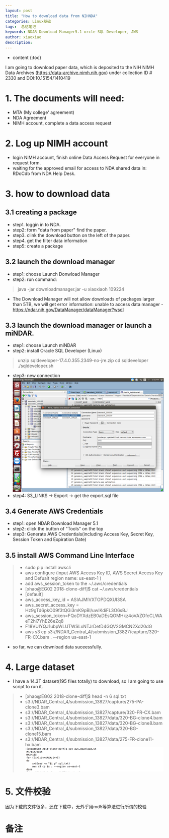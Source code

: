 ```yaml
---
layout: post
title: "How to download data from NIHNDA"
categories: Linux基础
tags:  总结笔记 
keywords: NDAR Download Manager5.1 orcle SQL Developer, AWS 
author: xiaoxiao
description: 
---
```


* content
{:toc}

I am going to download  paper data, which is deposited to the NIH NIMH Data Archives (https://data-archive.nimh.nih.gov) under collection ID # 2330 and DOI:10.15154/1410419

# 1. The documents will need:

- MTA (My college' agreement)
- NDA Agreement
- NIMH account, complete a data access request

# 2. Log up NIMH account

- login NIMH account, finish  online Data Access Request for everyone in request form.
- waiting for the approved email for access to NDA shared data in: RDoCdb from NDA Help Desk.

# 3. how to download data

## 3.1 creating a package
- step1. loggin in to NDA.
- step2: form "data from paper" find the paper.
- step3. clink the download button on the left of the paper.
- step4. get the filter data information
- step5: create a package

## 3.2  launch the download manager
- step1: choose Launch Donwload Manager
- step2: run command: 
> java -jar downloadmanager.jar -u xiaoxiaoh 109224
- The Download Manager will not allow downloads of packages larger than 5TB, we will get error information: unable to access data manager - https://ndar.nih.gov/DataManager/dataManager?wsdl

## 3.3  launch the download manager or launch a miNDAR.
- step1: choose Launch miNDAR 
- step2: install Oracle SQL Developer (Linux)
> unzip sqldeveloper-17.4.0.355.2349-no-jre.zip
> cd sqldeveloper
> ./sqldeveloper.sh
- step3: new connection
![image](https://github.com/xiaoxiaoh16/xiaoxiaoh16.github.io/raw/master/_drafts/pic/Oracle_SQL_Developer_conntection.png) 
- step4: S3_LINKS -> Export -> get the export.sql file

## 3.4 Generate AWS Credentials
- step1: open NDAR Download Manager 5.1 
- step2: click the button of "Tools" on the top
- step3: Generate AWS Credentials(including Access Key, Secret Key, Session Token and Expiration Date)

## 3.5 install AWS Command Line Interface
> - sudo  pip install awscli
> - aws configure (input AWS Access Key ID, AWS Secret Access Key and Defualt region name: us-east-1 )
> - add aws_session_token to the ~/.aws/credentials
> - [xhao@EG02 2018-clone-diff]$ cat ~/.aws/credentials
> - [default]
> - aws_access_key_id = ASIAJMIVXTOPDQXUI3SA
> - aws_secret_access_key = Hz9gTd6pkO09f3tQGi3mK9pBl/uwIKdiFL3O6sBJ
> - aws_session_token=FQoDYXdzEB0aDEsQOMHkz4oVAZOfcCLWAeT2hl7YhE26eZq8
> - F18VUIYQJ1ubpWLUTWSLxNTJrDetD4GQV2GMCN2Xd20dG
> - aws s3 cp s3://NDAR_Central_4/submission_13827/capture/320-FR-CX.bam . --region us-east-1

- so far, we can download data suceessfully.

# 4. Large dataset

- I have a 14.3T dataset(195 files totally) to download, so I am going to use script to run it.
> - [xhao@EG02 2018-clone-diff]$ head -n 6 sql.txt 
> - s3://NDAR_Central_4/submission_13827/capture/275-PA-clone3.bam
> - s3://NDAR_Central_4/submission_13827/capture/320-FR-CX.bam
> - s3://NDAR_Central_4/submission_13827/data/320-BG-clone4.bam
> - s3://NDAR_Central_4/submission_13827/data/320-BG-clone8.bam
> - s3://NDAR_Central_4/submission_13827/data/320-BG-clone15.bam
> - s3://NDAR_Central_4/submission_13827/data/275-FR-clone11-hx.bam
![image](https://github.com/xiaoxiaoh16/xiaoxiaoh16.github.io/raw/master/_drafts/pic/NDA_AWS_download.sh.png) 

# 5. 文件校验
因为下载的文件很多，还在下载中，无外乎用md5等算法进行所谓的校验

# 备注
